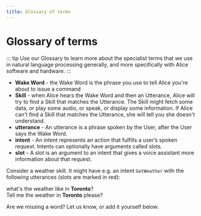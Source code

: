 ```yaml
---
title: Glossary of terms
---
```


<link rel="stylesheet" href="/css/speechbubbles.css">


# Glossary of terms
::: tip
Use our Glossary to learn more about the specialist terms that we use in natural language processing generally, and more specifically with Alice software and hardware.
:::

* **Wake Word** - the Wake Word is the phrase you use to tell Alice you're about to issue a command
* **Skill** - when Alice hears the Wake Word and then an Utterance,  Alice will try to find a Skill that matches the Utterance. The Skill might fetch some data, or play some audio, or speak, or display some information. If Alice can't find a Skill that matches the Utterance, she will tell you she doesn't understand.
* **utterance** - An utterance is a phrase spoken by the User, after the User says the Wake Word.
* **intent** - An intent represents an action that fulfills a user’s spoken request. Intents can optionally have arguments called slots.
* **slot** - A slot is an argument to an intent that gives a voice assistant more information about that request.

Consider a weather skill. It might have e.g. an intent `GetWeather` with the following utterances (slots are marked in red):
<div class="userSpeech male">what's the weather like in <strong class="slotWord">Toronto</strong>?</div>
<div class="userSpeech male">Tell me the weather in <strong class="slotWord">Toronto</strong> please?</div>

Are we missing a word? Let us know, or add it yourself below.